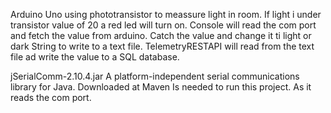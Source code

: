 Arduino Uno using phototransistor to meassure light in room. If light i under transistor value of 20 a red led will turn on.
Console will read the com port and fetch the value from arduino. Catch the value and change it ti light or dark String to write to a text file.
TelemetryRESTAPI will read from the text file ad write the value to a SQL database.

jSerialComm-2.10.4.jar A platform-independent serial communications library for Java. Downloaded at Maven
Is needed to run this project. As it reads the com port.
